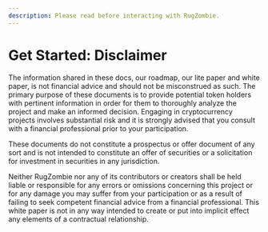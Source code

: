 ```yaml
---
description: Please read before interacting with RugZombie.
---
```


# Get Started: Disclaimer

The information shared in these docs, our roadmap, our lite paper and white paper, is not financial advice and should not be misconstrued as such. The primary purpose of these documents is to provide potential token holders with pertinent information in order for them to thoroughly analyze the project and make an informed decision. Engaging in cryptocurrency projects involves substantial risk and it is strongly advised that you consult with a financial professional prior to your participation.

These documents do not constitute a prospectus or offer document of any sort and is not intended to constitute an offer of securities or a solicitation for investment in securities in any jurisdiction.

Neither RugZombie nor any of its contributors or creators shall be held liable or responsible for any errors or omissions concerning this project or for any damage you may suffer from your participation or as a result of failing to seek competent financial advice from a financial professional. This white paper is not in any way intended to create or put into implicit effect any elements of a contractual relationship.

